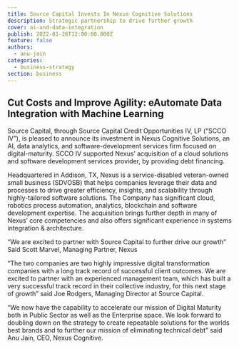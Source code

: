 ```yaml
---
title: Source Capital Invests In Nexus Cognitive Solutions
description: Strategic partnership to drive further growth
cover: ai-and-data-integration
publish: 2022-01-26T12:00:00.000Z
feature: false
authors:
  - anu-jain
categories:
  - business-strategy
section: business
---
```

 

## Cut Costs and Improve Agility: eAutomate Data Integration with Machine Learning

Source Capital, through Source Capital Credit Opportunities IV, LP (“SCCO IV”), is pleased to announce its investment in Nexus Cognitive Solutions, an AI, data analytics, and software-development services firm focused on digital-maturity. SCCO IV supported Nexus’ acquisition of a cloud solutions and software development services provider, by providing debt financing.

Headquartered in Addison, TX, Nexus is a service-disabled veteran-owned small business (SDVOSB) that helps companies leverage their data and processes to drive greater efficiency, insights, and scalability through highly-tailored software solutions. The Company has significant cloud, robotics process automation, analytics, blockchain and software development expertise. The acquisition brings further depth in many of Nexus’ core competencies and also offers significant experience in systems integration & architecture.

“We are excited to partner with Source Capital to further drive our growth” Said Scott Marvel, Managing Partner, Nexus

“The two companies are two highly impressive digital transformation companies with a long track record of successful client outcomes. We are excited to partner with an experienced management team, which has built a very successful track record in their collective industry, for this next stage of growth” said Joe Rodgers, Managing Director at Source Capital.

“We now have the capability to accelerate our mission of Digital Maturity both in Public Sector as well as the Enterprise space.  We look forward to doubling down on the strategy to create repeatable solutions for the worlds best brands and to further our mission of eliminating technical debt” said Anu Jain, CEO, Nexus Cognitive.